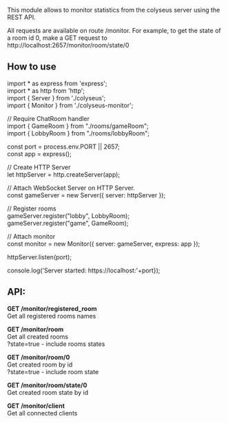 This module allows to monitor statistics from the colyseus server using the REST API.

All requests are available on route /monitor.  For example, to get the state of a room id 0, 
make a GET request to http://localhost:2657/monitor/room/state/0


## How to use
 

import * as express from 'express';  
import * as http from 'http';  
import { Server } from './colyseus';  
import { Monitor } from './colyseus-monitor';  

// Require ChatRoom handler  
import { GameRoom } from "./rooms/gameRoom";  
import { LobbyRoom } from "./rooms/lobbyRoom";


const port = process.env.PORT || 2657;  
const app = express();

// Create HTTP Server  
let httpServer = http.createServer(app);

// Attach WebSocket Server on HTTP Server.  
const gameServer = new Server({ server: httpServer });

// Register rooms  
gameServer.register("lobby", LobbyRoom);  
gameServer.register("game", GameRoom);

// Attach monitor  
const monitor = new Monitor({ server: gameServer, express: app });

httpServer.listen(port);

console.log('Server started: https://localhost:'+port});
 



## API:


**GET /monitor/registered_room**  
Get all registered rooms names

**GET /monitor/room**  
Get all created rooms  
?state=true - include rooms states

**GET /monitor/room/0**  
Get created room by id  
?state=true - include room state

**GET /monitor/room/state/0**  
Get created room state by id  

**GET /monitor/client**  
Get all connected clients  